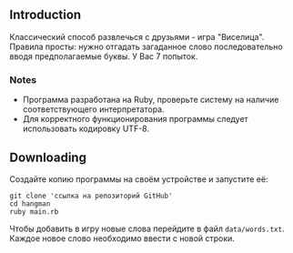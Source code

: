 ## Introduction

Классический способ развлечься с друзьями - игра "Виселица".
Правила просты: нужно отгадать загаданное слово последовательно вводя
предполагаемые буквы. У Вас 7 попыток.

### Notes

- Программа разработана на Ruby, проверьте систему на наличие соответствующего интерпретатора.
- Для корректного функционирования программы следует использовать
  кодировку UTF-8.

## Downloading

Создайте копию программы на своём устройстве и запустите её:

    git clone 'ссылка на репозиторий GitHub'
    cd hangman
    ruby main.rb

Чтобы добавить в игру новые слова перейдите в файл `data/words.txt`.
Каждое новое слово необходимо ввести с новой строки.
